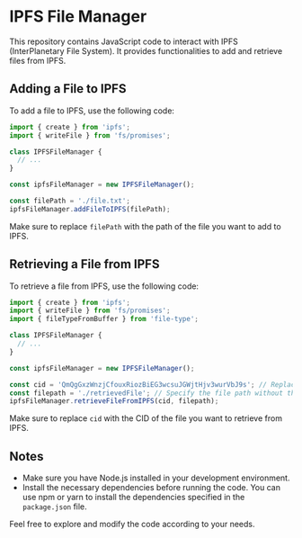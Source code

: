 # IPFS File Manager

This repository contains JavaScript code to interact with IPFS (InterPlanetary File System). It provides functionalities to add and retrieve files from IPFS.

## Adding a File to IPFS

To add a file to IPFS, use the following code:

```javascript
import { create } from 'ipfs';
import { writeFile } from 'fs/promises';

class IPFSFileManager {
  // ...
}

const ipfsFileManager = new IPFSFileManager();

const filePath = './file.txt';
ipfsFileManager.addFileToIPFS(filePath);
```

Make sure to replace `filePath` with the path of the file you want to add to IPFS.

## Retrieving a File from IPFS

To retrieve a file from IPFS, use the following code:

```javascript
import { create } from 'ipfs';
import { writeFile } from 'fs/promises';
import { fileTypeFromBuffer } from 'file-type';

class IPFSFileManager {
  // ...
}

const ipfsFileManager = new IPFSFileManager();

const cid = 'QmQgGxzWnzjCfouxRiozBiEG3wcsuJGWjtHjv3wurVbJ9s'; // Replace with the CID of the file you want to retrieve
const filepath = './retrievedFile'; // Specify the file path without the extension
ipfsFileManager.retrieveFileFromIPFS(cid, filepath);
```

Make sure to replace `cid` with the CID of the file you want to retrieve from IPFS.

## Notes

- Make sure you have Node.js installed in your development environment.
- Install the necessary dependencies before running the code. You can use npm or yarn to install the dependencies specified in the `package.json` file.

Feel free to explore and modify the code according to your needs.